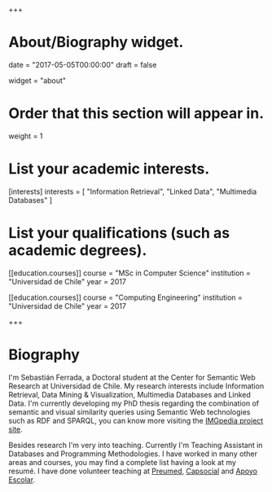 +++
# About/Biography widget.

date = "2017-05-05T00:00:00"
draft = false

widget = "about"

# Order that this section will appear in.
weight = 1

# List your academic interests.
[interests]
  interests = [
    "Information Retrieval",
    "Linked Data",
    "Multimedia Databases"
  ]

# List your qualifications (such as academic degrees).

[[education.courses]]
  course = "MSc in Computer Science"
  institution = "Universidad de Chile"
  year = 2017

[[education.courses]]
  course = "Computing Engineering"
  institution = "Universidad de Chile"
  year = 2017
 
+++

# Biography

I'm Sebastián Ferrada, a Doctoral student at the Center for Semantic Web Research at Universidad de Chile. My research interests include Information Retrieval, Data Mining & Visualization, Multimedia Databases and Linked Data. I'm currently developing my PhD thesis regarding the combination of semantic and visual similarity queries using Semantic Web technologies such as RDF and SPARQL, you can know more visiting the <a href="http://imgpedia.dcc.uchile.cl">IMGpedia project site</a>.

Besides research I'm very into teaching. Currently I'm Teaching Assistant in Databases and Programming Methodologies. I have worked in many other areas and courses, you may find a complete list having a look at my resumé. I have done volunteer teaching at <a href="http://www.preumeduchile.cl/">Preumed</a>, <a href="https://sites.google.com/a/capsocial.cl/capsocial/">Capsocial</a> and <a href="http://escuela.ingenieria.uchile.cl/vida-estudiantil/127291/grupos-organizados">Apoyo Escolar</a>.
